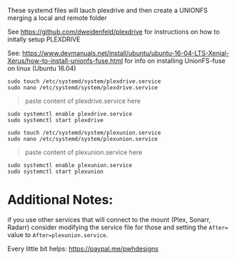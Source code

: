 These systemd files will lauch plexdrive and then create a UNIONFS merging a local and remote folder

See https://github.com/dweidenfeld/plexdrive for instructions on how to initally setup PLEXDRIVE

See: https://www.devmanuals.net/install/ubuntu/ubuntu-16-04-LTS-Xenial-Xerus/how-to-install-unionfs-fuse.html for info on installing UnionFS-fuse on linux (Ubuntu 16.04)


```
sudo touch /etc/systemd/system/plexdrive.service
sudo nano /etc/systemd/system/plexdrive.service
```
> paste content of plexdrive.service here
```
sudo systemctl enable plexdrive.service
sudo systemctl start plexdrive
```
```
sudo touch /etc/systemd/system/plexunion.service
sudo nano /etc/systemd/system/plexunion.service
```
> paste content of plexunion.service here
```
sudo systemctl enable plexunion.service
sudo systemctl start plexunion
```

# Additional Notes:

if you use other services that will connect to the mount (Plex, Sonarr, Radarr) consider modifying the service file for those and setting the `After=` value to `After=plexunion.service`.

Every little bit helps: https://paypal.me/pwhdesigns
